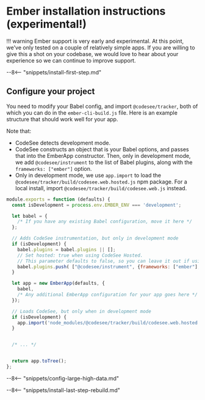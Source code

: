 # Ember installation instructions (experimental!)

!!! warning
    Ember support is very early and experimental. At this point, we've only tested on a couple of relatively simple apps. If you are willing to give this a shot on your codebase, we would love to hear about your experience so we can continue to improve support.

--8<-- "snippets/install-first-step.md"

## Configure your project

You need to modify your Babel config, and import `@codesee/tracker`, both of which you can do in the `ember-cli-build.js` file.  Here is an example structure that should work well for your app. 

Note that:

* CodeSee detects development mode.
* CodeSee constructs an object that is your Babel options, and passes that into the EmberApp constructor. Then, only in development mode, we add `@codesee/instrument` to the list of Babel plugins, along with the `frameworks: ["ember"]` option.
* Only in development mode, we use `app.import` to load the `@codesee/tracker/build/codesee.web.hosted.js` npm package. For a local install, import `@codesee/tracker/build/codesee.web.js` instead.

```js
module.exports = function (defaults) {
  const isDevelopment = process.env.EMBER_ENV === 'development';

  let babel = {
    /* If you have any existing Babel configuration, move it here */
  };

  // Adds CodeSee instrumentation, but only in development mode
  if (isDevelopment) {
    babel.plugins = babel.plugins || [];
    // Set hosted: true when using CodeSee Hosted. 
    // This parameter defaults to false, so you can leave it out if using CodeSee Local.
    babel.plugins.push( ["@codesee/instrument", {frameworks: ["ember"], hosted: true}] );
  }

  let app = new EmberApp(defaults, {
    babel,
    /* Any additional EmberApp configuration for your app goes here */
  });

  // Loads CodeSee, but only when in development mode
  if (isDevelopment) {
    app.import('node_modules/@codesee/tracker/build/codesee.web.hosted.js');
  }


  /* ... */


  return app.toTree();
};
```

--8<-- "snippets/config-large-high-data.md"

--8<-- "snippets/install-last-step-rebuild.md"


